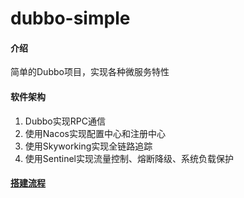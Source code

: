 # dubbo-simple

#### 介绍

简单的Dubbo项目，实现各种微服务特性

#### 软件架构

1. Dubbo实现RPC通信
2. 使用Nacos实现配置中心和注册中心
3. 使用Skyworking实现全链路追踪
4. 使用Sentinel实现流量控制、熔断降级、系统负载保护



#### [搭建流程](https://gitee.com/wuhao199346/dubbo-simple/wikis/Home)

